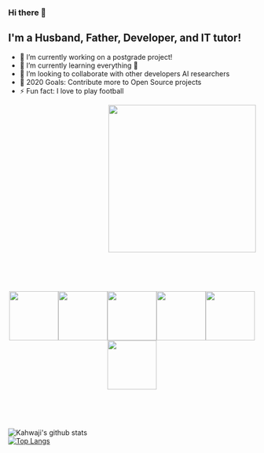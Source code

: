 ### Hi there 👋

## I'm a Husband, Father, Developer, and IT tutor!
- 🔭 I’m currently working on a postgrade project!
- 🌱 I’m currently learning everything 🤣
- 👯 I’m looking to collaborate with other developers AI researchers 
- 🥅 2020 Goals: Contribute more to Open Source projects
- ⚡ Fun fact: I love to play football

<p align="right" display="inline" word-wrap= "break-word">
<img src="https://media.giphy.com/media/h1QmJxwoCr19BtTkGt/giphy.gif" width="300" height="300">
</p>
<br>
<br>
<br>
<p align="center">
  <img src="https://media3.giphy.com/media/ln7z2eWriiQAllfVcn/200w.webp" width="100"><img src="https://i.giphy.com/media/eNAsjO55tPbgaor7ma/200w.webp" width="100"><img src="https://media.giphy.com/media/XEDIHHp3i8bVoEdxd7/200w.webp" width="100"><img src="https://media3.giphy.com/media/kdFc8fubgS31b8DsVu/giphy.webp" width="100"><img src="https://i.giphy.com/media/KzJkzjggfGN5Py6nkT/200.webp" width="100"><img src="https://i.giphy.com/media/IdyAQJVN2kVPNUrojM/200.webp" width="100">
</p>
<br>
<br>
<br>

![Kahwaji's github stats](https://github-readme-stats.vercel.app/api?username=alikahwaji&show_icons=true&theme=nightowl)
<br/>
[![Top Langs](https://github-readme-stats.vercel.app/api/top-langs/?username=anuraghazra&layout=compact)](https://github.com/anuraghazra/github-readme-stats)



